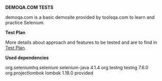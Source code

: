 **DEMOQA.COM TESTS**

demoqa.com is a basic demosite provided by toolsqa.com to learn and practice Selenium.


**Test Plan**

More details about approach and features to be tested and are to find in [Test Plan](https://view.officeapps.live.com/op/view.aspx?src=https%3A%2F%2Fraw.githubusercontent.com%2FMajaMaric123%2Fpokusaj%2Fmaster%2Fdox%2FDomacitestcase.xlsx&wdOrigin=BROWSELINK).


**Used dependencies**

<dependency>
      <groupId>org.seleniumhq.selenium</groupId>
      <artifactId>selenium-java</artifactId>
      <version>4.1.4</version>
</dependency>

<dependency>
      <groupId>org.testng</groupId>
      <artifactId>testng</artifactId>
      <version>7.6.0</version>
</dependency>

<dependency>
      <groupId>org.projectlombok</groupId>
      <artifactId>lombok</artifactId>
      <version>1.18.0</version>
      <scope>provided</scope>
</dependency>
